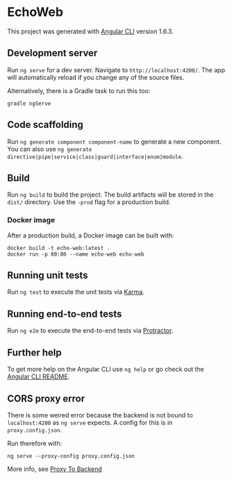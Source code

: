 # EchoWeb

This project was generated with [Angular CLI](https://github.com/angular/angular-cli) version 1.6.3.

## Development server

Run `ng serve` for a dev server. Navigate to `http://localhost:4200/`. The app will automatically reload if you change any of the source files.

Alternatively, there is a Gradle task to run this too:

```
gradle ngServe
```

## Code scaffolding

Run `ng generate component component-name` to generate a new component. You can also use `ng generate directive|pipe|service|class|guard|interface|enum|module`.

## Build

Run `ng build` to build the project. The build artifacts will be stored in the `dist/` directory. Use the `-prod` flag for a production build.

### Docker image

After a production build, a Docker image can be built with:

```
docker build -t echo-web:latest . 
docker run -p 80:80 --name echo-web echo-web 
```

## Running unit tests

Run `ng test` to execute the unit tests via [Karma](https://karma-runner.github.io).

## Running end-to-end tests

Run `ng e2e` to execute the end-to-end tests via [Protractor](http://www.protractortest.org/).

## Further help

To get more help on the Angular CLI use `ng help` or go check out the [Angular CLI README](https://github.com/angular/angular-cli/blob/master/README.md).


## CORS proxy error

There is some weired error because the backend is not bound to `localhost:4200` as `ng serve` expects. A config for this is in `proxy.config.json`.

Run therefore with:

```
ng serve --proxy-config proxy.config.json
```

More info, see [Proxy To Backend](https://github.com/angular/angular-cli/blob/master/docs/documentation/stories/proxy.md)
